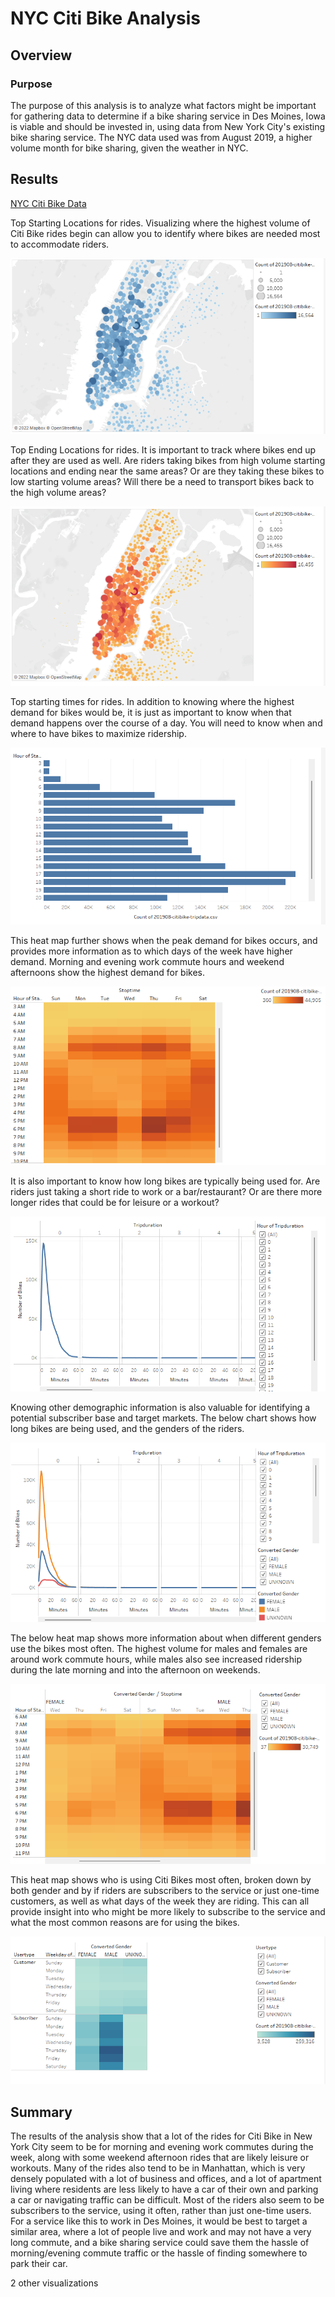# NYC Citi Bike Analysis
## Overview
### Purpose
The purpose of this analysis is to analyze what factors might be important for gathering data to determine if a bike sharing service in Des Moines, Iowa is viable and should be invested in, using data from New York City's existing bike sharing service. The NYC data used was from August 2019, a higher volume month for bike sharing, given the weather in NYC.

## Results
[NYC Citi Bike Data](https://public.tableau.com/app/profile/rob.barbush/viz/CitiBikeModule_16463421882900/NYCCitiBike#1 "NYC Citi Bike")

Top Starting Locations for rides. Visualizing where the highest volume of Citi Bike rides begin can allow you to identify where bikes are needed most to accommodate riders.

![Rides by Starting Location](https://github.com/RBarbush84/bikesharing/blob/main/Resources/Rides%20by%20Start%20Loc.png)

Top Ending Locations for rides. It is important to track where bikes end up after they are used as well. Are riders taking bikes from high volume starting locations and ending near the same areas? Or are they taking these bikes to low starting volume areas? Will there be a need to transport bikes back to the high volume areas?

![Rides by Ending Location](https://github.com/RBarbush84/bikesharing/blob/main/Resources/Rides%20by%20End%20Loc.png)

Top starting times for rides. In addition to knowing where the highest demand for bikes would be, it is just as important to know when that demand happens over the course of a day. You will need to know when and where to have bikes to maximize ridership.

![Rides by Start Time](https://github.com/RBarbush84/bikesharing/blob/main/Resources/Rides%20by%20Start%20Time.png)

This heat map further shows when the peak demand for bikes occurs, and provides more information as to which days of the week have higher demand. Morning and evening work commute hours and weekend afternoons show the highest demand for bikes.

![Daily Rides by Start Time](https://github.com/RBarbush84/bikesharing/blob/main/Resources/Daily%20Rides%20by%20Start%20Time.png)

It is also important to know how long bikes are typically being used for. Are riders just taking a short ride to work or a bar/restaurant? Or are there more longer rides that could be for leisure or a workout?

![Rides by Trip Duration](https://github.com/RBarbush84/bikesharing/blob/main/Resources/Rides%20by%20Trip%20Duration.png)

Knowing other demographic information is also valuable for identifying a potential subscriber base and target markets. The below chart shows how long bikes are being used, and the genders of the riders.

![Rides by Trip Duration and Gender](https://github.com/RBarbush84/bikesharing/blob/main/Resources/Rides%20by%20Trip%20Duration%20and%20Gender.png)

The below heat map shows more information about when different genders use the bikes most often. The highest volume for males and females are around work commute hours, while males also see increased ridership during the late morning and into the afternoon on weekends.

![Daily Rides by Start Time and Gender](https://github.com/RBarbush84/bikesharing/blob/main/Resources/Daily%20Rides%20by%20Start%20Time%20and%20Gender.png)

This heat map shows who is using Citi Bikes most often, broken down by both gender and by if riders are subscribers to the service or just one-time customers, as well as what days of the week they are riding. This can all provide insight into who might be more likely to subscribe to the service and what the most common reasons are for using the bikes.

![Daily Rides by Start Time, Gender and User Type](https://github.com/RBarbush84/bikesharing/blob/main/Resources/Daily%20Rides%20by%20Start%20Time%20and%20Gender%20and%20User%20Type.png)


## Summary
The results of the analysis show that a lot of the rides for Citi Bike in New York City seem to be for morning and evening work commutes during the week, along with some weekend afternoon rides that are likely leisure or workouts. Many of the rides also tend to be in Manhattan, which is very densely populated with a lot of business and offices, and a lot of apartment living where residents are less likely to have a car of their own and parking a car or navigating traffic can be difficult. Most of the riders also seem to be subscribers to the service, using it often, rather than just one-time users. For a service like this to work in Des Moines, it would be best to target a similar area, where a lot of people live and work and may not have a very long commute, and a bike sharing service could save them the hassle of morning/evening commute traffic or the hassle of finding somewhere to park their car.

2 other visualizations
